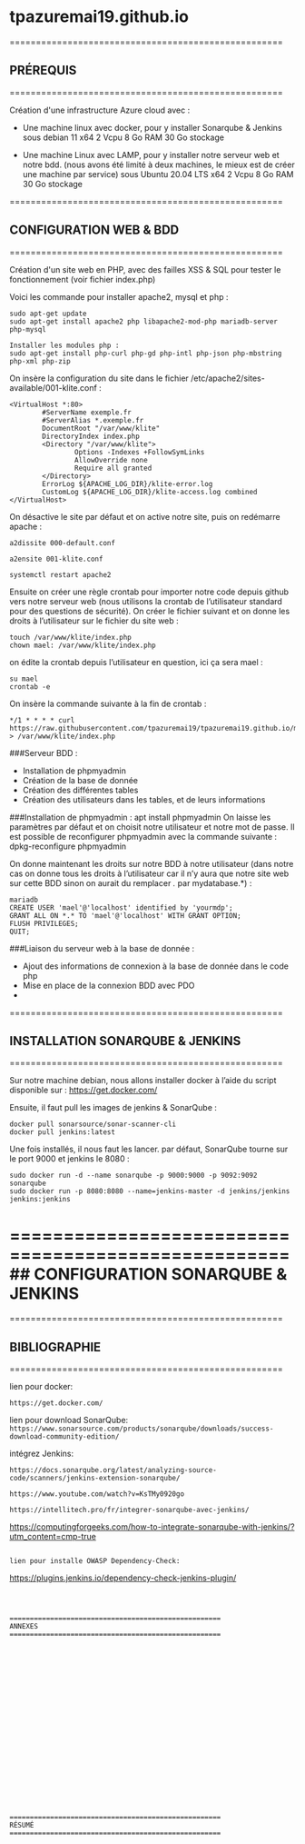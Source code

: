 # tpazuremai19.github.io

====================================================
##                                         PRÉREQUIS
====================================================

Création d'une infrastructure Azure cloud avec :
  - Une machine linux avec docker, pour y installer Sonarqube & Jenkins
      sous debian 11 x64
      2 Vcpu
      8 Go RAM
      30 Go stockage

  - Une machine Linux avec LAMP, pour y installer notre serveur web et notre bdd. (nous avons été limité à deux machines, le mieux est de créer une machine par service)
    sous Ubuntu 20.04 LTS x64
    2 Vcpu
    8 Go RAM
    30 Go stockage


====================================================
   ##                        CONFIGURATION WEB & BDD
====================================================

Création d'un site web en PHP, avec des failles XSS & SQL pour tester le fonctionnement (voir fichier index.php)

Voici les commande pour installer apache2, mysql et php :
```
sudo apt-get update
sudo apt-get install apache2 php libapache2-mod-php mariadb-server php-mysql
```
```
Installer les modules php :
sudo apt-get install php-curl php-gd php-intl php-json php-mbstring php-xml php-zip
```
On insère la configuration du site dans le fichier /etc/apache2/sites-available/001-klite.conf :

```
<VirtualHost *:80>
    	#ServerName exemple.fr
    	#ServerAlias *.exemple.fr
    	DocumentRoot "/var/www/klite"
    	DirectoryIndex index.php
    	<Directory "/var/www/klite">
            	Options -Indexes +FollowSymLinks
            	AllowOverride none
            	Require all granted
    	</Directory>
    	ErrorLog ${APACHE_LOG_DIR}/klite-error.log
    	CustomLog ${APACHE_LOG_DIR}/klite-access.log combined
</VirtualHost>
```

On désactive le site par défaut et on active notre site, puis on redémarre apache :
```
a2dissite 000-default.conf

a2ensite 001-klite.conf

systemctl restart apache2
```

Ensuite on créer une règle crontab pour importer notre code depuis github vers notre serveur web (nous utilisons la crontab de l’utilisateur standard pour des questions de sécurité).
On créer le fichier suivant et on donne les droits à l’utilisateur sur le fichier du site web :
```
touch /var/www/klite/index.php
chown mael: /var/www/klite/index.php
```
on édite la crontab depuis l’utilisateur en question, ici ça sera mael :
```
su mael
crontab -e
```
On insère la commande suivante à la fin de crontab :
```
*/1 * * * * curl https://raw.githubusercontent.com/tpazuremai19/tpazuremai19.github.io/master/index.php > /var/www/klite/index.php
```


###Serveur BDD :
  - Installation de phpmyadmin
  - Création de la base de donnée
  - Création des différentes tables 
  - Création des utilisateurs dans les tables, et de leurs informations

###Installation de phpmyadmin : 
apt install phpmyadmin
On laisse les paramètres par défaut et on choisit notre utilisateur et notre mot de passe.
Il est possible de reconfigurer phpmyadmin avec la commande suivante :
dpkg-reconfigure phpmyadmin

On donne maintenant les droits sur notre BDD à notre utilisateur (dans notre cas on donne tous les droits à l’utilisateur car il n’y aura que notre site web sur cette BDD sinon on aurait du remplacer *.* par mydatabase.*) :
```
mariadb
CREATE USER 'mael'@'localhost' identified by 'yourmdp';
GRANT ALL ON *.* TO 'mael'@'localhost' WITH GRANT OPTION;
FLUSH PRIVILEGES;
QUIT;
```


###Liaison du serveur web à la base de donnée :
  - Ajout des informations de connexion à la base de donnée dans le code php
  - Mise en place de la connexion BDD avec PDO
  - 

====================================================
   ##                INSTALLATION SONARQUBE & JENKINS
====================================================

Sur notre machine debian, nous allons installer docker à l’aide du script disponible sur : 
https://get.docker.com/

Ensuite, il faut pull les images de jenkins & SonarQube : 
```
docker pull sonarsource/sonar-scanner-cli
docker pull jenkins:latest
```

Une fois installés, il nous faut les lancer. par défaut, SonarQube tourne sur le port 9000 et jenkins le 8080 : 
```
sudo docker run -d --name sonarqube -p 9000:9000 -p 9092:9092 sonarqube
sudo docker run -p 8080:8080 --name=jenkins-master -d jenkins/jenkins jenkins:jenkins
```

====================================================
      ##             CONFIGURATION SONARQUBE & JENKINS
====================================================






====================================================
 ## BIBLIOGRAPHIE
====================================================

lien pour docker: 
```
https://get.docker.com/
```
lien pour download SonarQube: 
```https://www.sonarsource.com/products/sonarqube/downloads/success-download-community-edition/```

intégrez Jenkins:
```
https://docs.sonarqube.org/latest/analyzing-source-code/scanners/jenkins-extension-sonarqube/
```
```
https://www.youtube.com/watch?v=KsTMy0920go
```
```
https://intellitech.pro/fr/integrer-sonarqube-avec-jenkins/
```
https://computingforgeeks.com/how-to-integrate-sonarqube-with-jenkins/?utm_content=cmp-true
```

lien pour installe OWASP Dependency-Check:
```
https://plugins.jenkins.io/dependency-check-jenkins-plugin/
```



====================================================
ANNEXES
====================================================






















====================================================
RÉSUMÉ
====================================================

